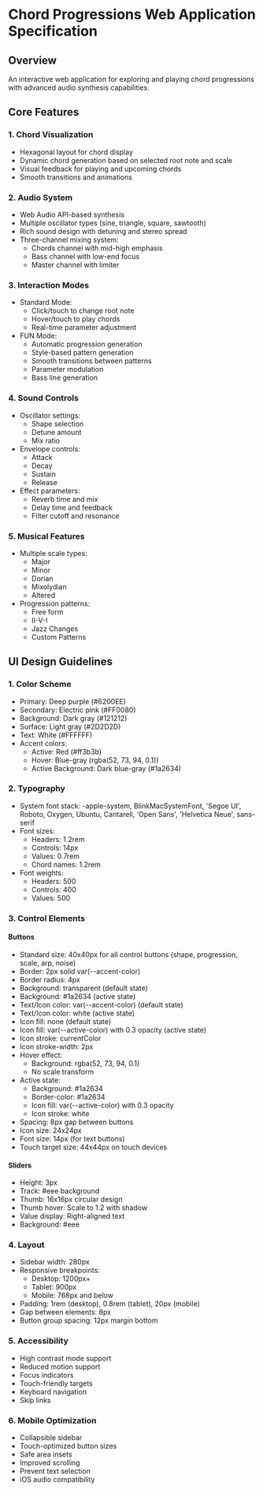 # Chord Progressions Web Application Specification

## Overview

An interactive web application for exploring and playing chord progressions with
advanced audio synthesis capabilities.

## Core Features

### 1. Chord Visualization

- Hexagonal layout for chord display
- Dynamic chord generation based on selected root note and scale
- Visual feedback for playing and upcoming chords
- Smooth transitions and animations

### 2. Audio System

- Web Audio API-based synthesis
- Multiple oscillator types (sine, triangle, square, sawtooth)
- Rich sound design with detuning and stereo spread
- Three-channel mixing system:
  - Chords channel with mid-high emphasis
  - Bass channel with low-end focus
  - Master channel with limiter

### 3. Interaction Modes

- Standard Mode:
  - Click/touch to change root note
  - Hover/touch to play chords
  - Real-time parameter adjustment
- FUN Mode:
  - Automatic progression generation
  - Style-based pattern generation
  - Smooth transitions between patterns
  - Parameter modulation
  - Bass line generation

### 4. Sound Controls

- Oscillator settings:
  - Shape selection
  - Detune amount
  - Mix ratio
- Envelope controls:
  - Attack
  - Decay
  - Sustain
  - Release
- Effect parameters:
  - Reverb time and mix
  - Delay time and feedback
  - Filter cutoff and resonance

### 5. Musical Features

- Multiple scale types:
  - Major
  - Minor
  - Dorian
  - Mixolydian
  - Altered
- Progression patterns:
  - Free form
  - II-V-I
  - Jazz Changes
  - Custom Patterns

## UI Design Guidelines

### 1. Color Scheme

- Primary: Deep purple (#6200EE)
- Secondary: Electric pink (#FF0080)
- Background: Dark gray (#121212)
- Surface: Light gray (#2D2D2D)
- Text: White (#FFFFFF)
- Accent colors:
  - Active: Red (#ff3b3b)
  - Hover: Blue-gray (rgba(52, 73, 94, 0.1))
  - Active Background: Dark blue-gray (#1a2634)

### 2. Typography

- System font stack: -apple-system, BlinkMacSystemFont, 'Segoe UI', Roboto,
  Oxygen, Ubuntu, Cantarell, 'Open Sans', 'Helvetica Neue', sans-serif
- Font sizes:
  - Headers: 1.2rem
  - Controls: 14px
  - Values: 0.7rem
  - Chord names: 1.2rem
- Font weights:
  - Headers: 500
  - Controls: 400
  - Values: 500

### 3. Control Elements

#### Buttons

- Standard size: 40x40px for all control buttons (shape, progression, scale,
  arp, noise)
- Border: 2px solid var(--accent-color)
- Border radius: 4px
- Background: transparent (default state)
- Background: #1a2634 (active state)
- Text/Icon color: var(--accent-color) (default state)
- Text/Icon color: white (active state)
- Icon fill: none (default state)
- Icon fill: var(--active-color) with 0.3 opacity (active state)
- Icon stroke: currentColor
- Icon stroke-width: 2px
- Hover effect:
  - Background: rgba(52, 73, 94, 0.1)
  - No scale transform
- Active state:
  - Background: #1a2634
  - Border-color: #1a2634
  - Icon fill: var(--active-color) with 0.3 opacity
  - Icon stroke: white
- Spacing: 8px gap between buttons
- Icon size: 24x24px
- Font size: 14px (for text buttons)
- Touch target size: 44x44px on touch devices

#### Sliders

- Height: 3px
- Track: #eee background
- Thumb: 16x16px circular design
- Thumb hover: Scale to 1.2 with shadow
- Value display: Right-aligned text
- Background: #eee

### 4. Layout

- Sidebar width: 280px
- Responsive breakpoints:
  - Desktop: 1200px+
  - Tablet: 900px
  - Mobile: 768px and below
- Padding: 1rem (desktop), 0.8rem (tablet), 20px (mobile)
- Gap between elements: 8px
- Button group spacing: 12px margin bottom

### 5. Accessibility

- High contrast mode support
- Reduced motion support
- Focus indicators
- Touch-friendly targets
- Keyboard navigation
- Skip links

### 6. Mobile Optimization

- Collapsible sidebar
- Touch-optimized button sizes
- Safe area insets
- Improved scrolling
- Prevent text selection
- iOS audio compatibility
